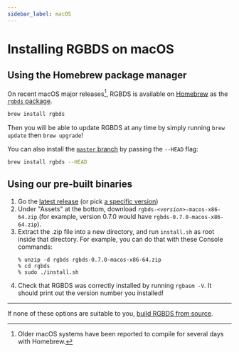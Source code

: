 ```yaml
---
sidebar_label: macOS
---
```


# Installing RGBDS on macOS

## Using the Homebrew package manager

On recent macOS major releases[^1], RGBDS is available on [Homebrew](https://brew.sh) as the [`rgbds` package](https://formulae.brew.sh/formula/rgbds).

```bash
brew install rgbds
```

Then you will be able to update RGBDS at any time by simply running `brew update` then `brew upgrade`!

You can also install the [`master` branch](/docs/master) by passing the `--HEAD` flag:
```bash
brew install rgbds --HEAD
```

## Using our pre-built binaries

1. Go the [latest release](https://github.com/gbdev/rgbds/releases/latest) (or pick [a specific version](https://github.com/gbdev/rgbds/releases))
2. Under "Assets" at the bottom, download <code>rgbds-<var>&lt;version&gt;</var>-macos-x86-64.zip</code> (for example, version 0.7.0 would have `rgbds-0.7.0-macos-x86-64.zip`).
3. Extract the .zip file into a new directory, and run `install.sh` as root inside that directory.
   For example, you can do that with these Console commands:
   ```console
   % unzip -d rgbds rgbds-0.7.0-macos-x86-64.zip
   % cd rgbds
   % sudo ./install.sh
   ```
4. Check that RGBDS was correctly installed by running `rgbasm -V`.
   It should print out the version number you installed!

---

If none of these options are suitable to you, [build RGBDS from source](source.md).

[^1]: Older macOS systems have been reported to compile for several days with Homebrew.
